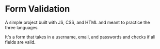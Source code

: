 **Form Validation**
===================

A simple project built with JS, CSS, and HTML and meant to practice the three languages.

It's a form that takes in a username, email, and passwords and checks if all fields are valid.